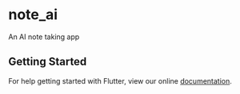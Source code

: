 # note_ai

An AI note taking app 

## Getting Started

For help getting started with Flutter, view our online
[documentation](https://flutter.io/).
